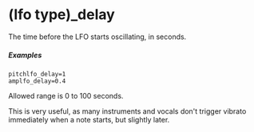 ---
---
# (lfo type)_delay

The time before the LFO starts oscillating, in seconds.

##### Examples

```
pitchlfo_delay=1
amplfo_delay=0.4
```

Allowed range is 0 to 100 seconds.

This is very useful, as many instruments and vocals don't trigger vibrato
immediately when a note starts, but slightly later.

